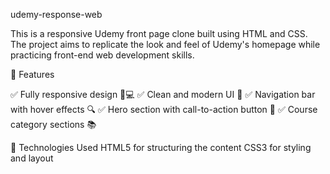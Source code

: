 udemy-response-web

This is a responsive Udemy front page clone built using HTML and CSS. The project aims to replicate the look and feel of Udemy's homepage while practicing front-end web development skills.

🚀 Features 

✅ Fully responsive design 📱💻
✅ Clean and modern UI 🎨 
✅ Navigation bar with hover effects 🔍
✅ Hero section with call-to-action button 🎯 
✅ Course category sections 📚

📂 Technologies Used HTML5 for structuring the content CSS3 for styling and layout
